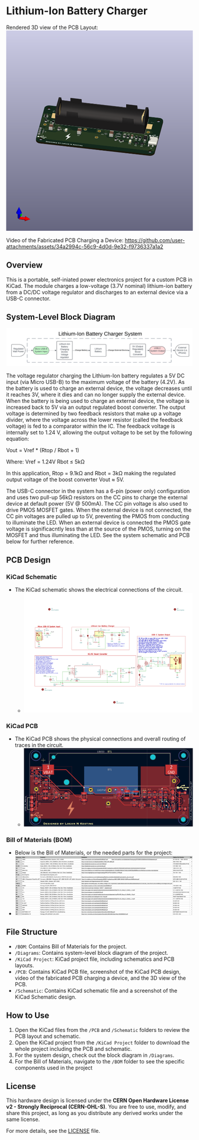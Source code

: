 # Lithium-Ion Battery Charger
  Rendered 3D view of the PCB Layout:
  ![3D PCB View](./PCB/3D_PCB-view/3D-view_Lithium-Ion_Charger.png)

  Video of the Fabricated PCB Charging a Device:
  https://github.com/user-attachments/assets/34a2994c-56c9-4d0d-9e32-f9736337a1a2

## Overview
This is a portable, self-iniated power electronics project for a custom PCB in KiCad. The module charges a low-voltage (3.7V nominal) lithium-ion battery from a DC/DC voltage regulator and discharges to an 
external device via a USB-C connector.

## System-Level Block Diagram

![Block Diagram](./Diagrams/Charger_System-Level_Block_Diagram.png)

The voltage regulator charging the Lithium-Ion battery regulates a 5V DC input (via Micro USB-B) to the maximum voltage of the battery (4.2V). As the battery is used 
to charge an external device, the voltage decreases until it reaches 3V, where it dies and can no longer supply the external device. When the battery is being used to charge an external device, the voltage 
is increased back to 5V via an output regulated boost converter. The output voltage is determined by two feedback resistors that make up a voltage divider, where the voltage across the lower resistor 
(called the feedback voltage) is fed to a comparator within the IC. The feedback voltage is internally set to 1.24 V, allowing the output voltage to be set by the following equation:

Vout = Vref * (Rtop / Rbot + 1)

Where:
Vref = 1.24V
Rbot ≤ 5kΩ

In this application, Rtop = 9.1kΩ and Rbot = 3kΩ making the regulated output voltage of the boost converter Vout ≈ 5V.

The USB-C connector in the system has a 6-pin (power only) configuration and uses two pull-up 56kΩ resistors on the CC pins to charge the external device at default power (5V @ 500mA). The CC pin voltage is also used to drive PMOS MOSFET gates. When the external device is not connected, the CC pin voltages are pulled up to 5V, preventing the PMOS from conducting to illuminate the LED. When an external device is connected
the PMOS gate voltage is significacntly less than at the source of the PMOS, turning on the MOSFET and thus illuminating the LED. See the system schematic and PCB below for further reference.

## PCB Design
### KiCad Schematic
- The KiCad schematic shows the electrical connections of the circuit.
  - ![Schematic Screenshot](./Schematic/Schematic_screenshot.png)

### KiCad PCB
- The KiCad PCB shows the physical connections and overall routing of traces in the circuit.
  - ![PCB Screenshot](./PCB/KiCad_Files/PCB_screenshot.png)

### Bill of Materials (BOM)
-  Below is the Bill of Materials, or the needed parts for the project:
  - ![BOM Screenshot](./BOM/BOM_screenshot.png)

## File Structure
- `/BOM`: Contains Bill of Materials for the project.
- `/Diagrams`: Contains system-level block diagram of the project.
- `/KiCad Project`: KiCad project file, including schematics and PCB layouts.
- `/PCB`: Contains KiCad PCB file, screenshot of the KiCad PCB design, video of the fabricated PCB charging a device, and the 3D view of the PCB.
- `/Schematic`: Contains KiCad schematic file and a screenshot of the KiCad Schematic design.

## How to Use
1. Open the KiCad files from the `/PCB` and `/Schematic` folders to review the PCB layout and schematic.
2. Open the KiCad project from the `/KiCad Project` folder to download the whole project including the PCB and schematic.
3. For the system design, check out the block diagram in `/Diagrams`.
4. For the Bill of Materials, navigate to the `/BOM` folder to see the specific components used in the project

## License

This hardware design is licensed under the **CERN Open Hardware License v2 - Strongly Reciprocal (CERN-OHL-S)**. You are free to use, modify, and share this project, as long as you distribute any derived works under the same license.

For more details, see the [LICENSE](./LICENSE) file.
